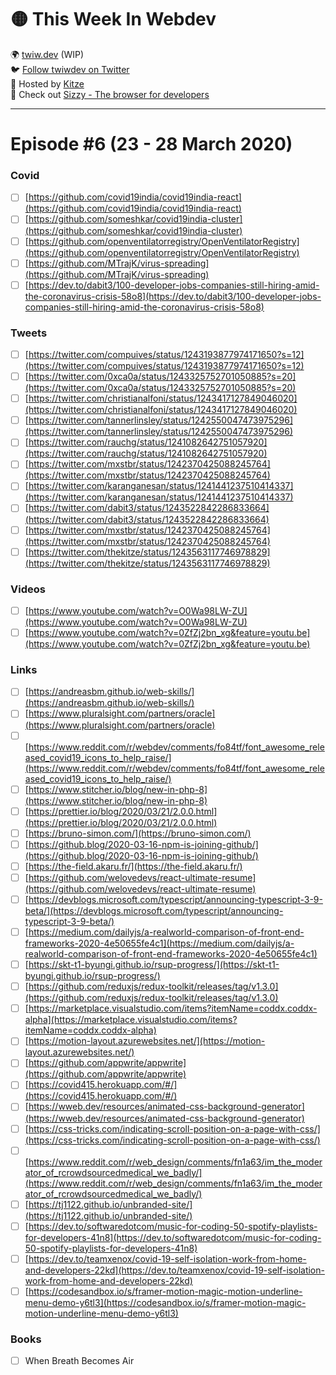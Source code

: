 # 🟡 This Week In Webdev  
🌍 [twiw.dev](https://twiw.dev) (WIP)  
🐦 [Follow twiwdev on Twitter](https://twitter.com/twiwdev)   
🤠 Hosted by [Kitze](https://twitter.com/kitze)  
💜 Check out [Sizzy - The browser for developers](https://sizzy.co)  

---

# Episode #6 (23 - 28 March 2020)

### Covid
- [ ]  [https://github.com/covid19india/covid19india-react](https://github.com/covid19india/covid19india-react)
- [ ]  [https://github.com/someshkar/covid19india-cluster](https://github.com/someshkar/covid19india-cluster)
- [ ]  [https://github.com/openventilatorregistry/OpenVentilatorRegistry](https://github.com/openventilatorregistry/OpenVentilatorRegistry)
- [ ]  [https://github.com/MTrajK/virus-spreading](https://github.com/MTrajK/virus-spreading)
- [ ]  [https://dev.to/dabit3/100-developer-jobs-companies-still-hiring-amid-the-coronavirus-crisis-58o8](https://dev.to/dabit3/100-developer-jobs-companies-still-hiring-amid-the-coronavirus-crisis-58o8)

### Tweets
- [ ]  [https://twitter.com/compuives/status/1243193877974171650?s=12](https://twitter.com/compuives/status/1243193877974171650?s=12)
- [ ]  [https://twitter.com/0xca0a/status/1243325752701050885?s=20](https://twitter.com/0xca0a/status/1243325752701050885?s=20)
- [ ]  [https://twitter.com/christianalfoni/status/1243417127849046020](https://twitter.com/christianalfoni/status/1243417127849046020)
- [ ]  [https://twitter.com/tannerlinsley/status/1242550047473975296](https://twitter.com/tannerlinsley/status/1242550047473975296)
- [ ]  [https://twitter.com/rauchg/status/1241082642751057920](https://twitter.com/rauchg/status/1241082642751057920)
- [ ]  [https://twitter.com/mxstbr/status/1242370425088245764](https://twitter.com/mxstbr/status/1242370425088245764)
- [ ]  [https://twitter.com/karanganesan/status/1241441237510414337](https://twitter.com/karanganesan/status/1241441237510414337)
- [ ]  [https://twitter.com/dabit3/status/1243522842286833664](https://twitter.com/dabit3/status/1243522842286833664)
- [ ]  [https://twitter.com/mxstbr/status/1242370425088245764](https://twitter.com/mxstbr/status/1242370425088245764)
- [ ]  [https://twitter.com/thekitze/status/1243563117746978829](https://twitter.com/thekitze/status/1243563117746978829)

### Videos
- [ ]  [https://www.youtube.com/watch?v=O0Wa98LW-ZU](https://www.youtube.com/watch?v=O0Wa98LW-ZU)
- [ ]  [https://www.youtube.com/watch?v=0ZfZj2bn_xg&feature=youtu.be](https://www.youtube.com/watch?v=0ZfZj2bn_xg&feature=youtu.be)

### Links
- [ ]  [https://andreasbm.github.io/web-skills/](https://andreasbm.github.io/web-skills/)
- [ ]  [https://www.pluralsight.com/partners/oracle](https://www.pluralsight.com/partners/oracle)
- [ ]  [https://www.reddit.com/r/webdev/comments/fo84tf/font_awesome_released_covid19_icons_to_help_raise/](https://www.reddit.com/r/webdev/comments/fo84tf/font_awesome_released_covid19_icons_to_help_raise/)
- [ ]  [https://www.stitcher.io/blog/new-in-php-8](https://www.stitcher.io/blog/new-in-php-8)
- [ ]  [https://prettier.io/blog/2020/03/21/2.0.0.html](https://prettier.io/blog/2020/03/21/2.0.0.html)
- [ ]  [https://bruno-simon.com/](https://bruno-simon.com/)
- [ ]  [https://github.blog/2020-03-16-npm-is-joining-github/](https://github.blog/2020-03-16-npm-is-joining-github/)
- [ ]  [https://the-field.akaru.fr/](https://the-field.akaru.fr/)
- [ ]  [https://github.com/welovedevs/react-ultimate-resume](https://github.com/welovedevs/react-ultimate-resume)
- [ ]  [https://devblogs.microsoft.com/typescript/announcing-typescript-3-9-beta/](https://devblogs.microsoft.com/typescript/announcing-typescript-3-9-beta/)
- [ ]  [https://medium.com/dailyjs/a-realworld-comparison-of-front-end-frameworks-2020-4e50655fe4c1](https://medium.com/dailyjs/a-realworld-comparison-of-front-end-frameworks-2020-4e50655fe4c1)
- [ ]  [https://skt-t1-byungi.github.io/rsup-progress/](https://skt-t1-byungi.github.io/rsup-progress/)
- [ ]  [https://github.com/reduxjs/redux-toolkit/releases/tag/v1.3.0](https://github.com/reduxjs/redux-toolkit/releases/tag/v1.3.0)
- [ ]  [https://marketplace.visualstudio.com/items?itemName=coddx.coddx-alpha](https://marketplace.visualstudio.com/items?itemName=coddx.coddx-alpha)
- [ ]  [https://motion-layout.azurewebsites.net/](https://motion-layout.azurewebsites.net/)
- [ ]  [https://github.com/appwrite/appwrite](https://github.com/appwrite/appwrite)
- [ ]  [https://covid415.herokuapp.com/#/](https://covid415.herokuapp.com/#/)
- [ ]  [https://wweb.dev/resources/animated-css-background-generator](https://wweb.dev/resources/animated-css-background-generator)
- [ ]  [https://css-tricks.com/indicating-scroll-position-on-a-page-with-css/](https://css-tricks.com/indicating-scroll-position-on-a-page-with-css/)
- [ ]  [https://www.reddit.com/r/web_design/comments/fn1a63/im_the_moderator_of_rcrowdsourcedmedical_we_badly/](https://www.reddit.com/r/web_design/comments/fn1a63/im_the_moderator_of_rcrowdsourcedmedical_we_badly/)
- [ ]  [https://tj1122.github.io/unbranded-site/](https://tj1122.github.io/unbranded-site/)
- [ ]  [https://dev.to/softwaredotcom/music-for-coding-50-spotify-playlists-for-developers-41n8](https://dev.to/softwaredotcom/music-for-coding-50-spotify-playlists-for-developers-41n8)
- [ ]  [https://dev.to/teamxenox/covid-19-self-isolation-work-from-home-and-developers-22kd](https://dev.to/teamxenox/covid-19-self-isolation-work-from-home-and-developers-22kd)
- [ ]  [https://codesandbox.io/s/framer-motion-magic-motion-underline-menu-demo-y6tl3](https://codesandbox.io/s/framer-motion-magic-motion-underline-menu-demo-y6tl3)

### Books
- [ ]  When Breath Becomes Air
